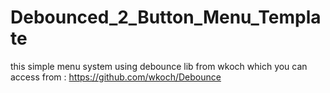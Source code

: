 # Debounced_2_Button_Menu_Template

this simple menu system using debounce lib from wkoch which you can access from : https://github.com/wkoch/Debounce
